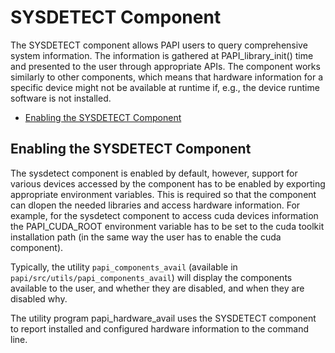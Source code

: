 # SYSDETECT Component

The SYSDETECT component allows PAPI users to query comprehensive system
information. The information is gathered at PAPI_library_init() time and
presented to the user through appropriate APIs. The component works
similarly to other components, which means that hardware information for
a specific device might not be available at runtime if, e.g., the device
runtime software is not installed.

* [Enabling the SYSDETECT Component](#markdown-header-enabling-the-sysdetect-component)

## Enabling the SYSDETECT Component

The sysdetect component is enabled by default, however, support for various
devices accessed by the component has to be enabled by exporting appropriate
environment variables. This is required so that the component can dlopen the
needed libraries and access hardware information. For example, for the
sysdetect component to access cuda devices information the PAPI_CUDA_ROOT
environment variable has to be set to the cuda toolkit installation path
(in the same way the user has to enable the cuda component).

Typically, the utility `papi_components_avail` (available in
`papi/src/utils/papi_components_avail`) will display the components available
to the user, and whether they are disabled, and when they are disabled why.

The utility program papi_hardware_avail uses the SYSDETECT component to report
installed and configured hardware information to the command line.

